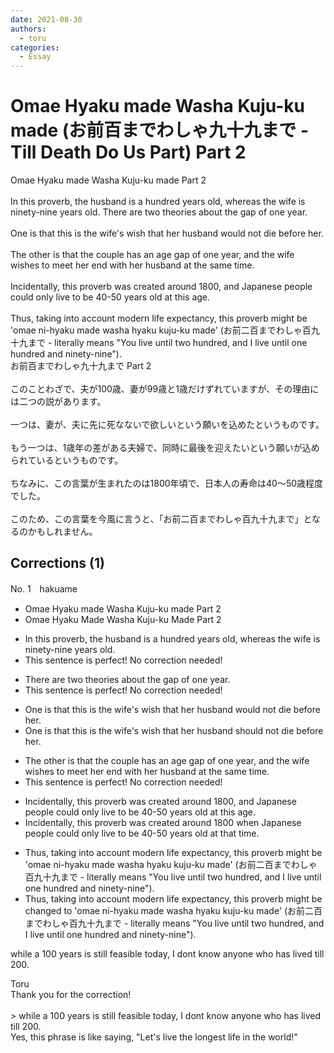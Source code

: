 ```yaml
---
date: 2021-08-30
authors:
  - toru
categories:
  - Essay
---
```


<h1 id="subject_show">Omae Hyaku made Washa Kuju-ku made (お前百までわしゃ九十九まで - Till Death Do Us Part) Part 2</h1>
<div class="date" hidden>Aug 30, 2021 08:37</div>
<div id="post"><div id="body_show_ori">
Omae Hyaku made Washa Kuju-ku made Part 2<br/><br/>In this proverb, the husband is a hundred years old, whereas the wife is ninety-nine years old. There are two theories about the gap of one year.<br/><br/>One is that this is the wife's wish that her husband would not die before her.<br/><br/>The other is that the couple has an age gap of one year, and the wife wishes to meet her end with her husband at the same time.<br/><br/>Incidentally, this proverb was created around 1800, and Japanese people could only live to be 40-50 years old at this age.<br/><br/>Thus, taking into account modern life expectancy, this proverb might be 'omae ni-hyaku made washa hyaku kuju-ku made' (お前二百までわしゃ百九十九まで - literally means "You live until two hundred, and I live until one hundred and ninety-nine").
</div></div>

<!-- more -->

<div id="post_ja"><div id="body_show_mo">
お前百までわしゃ九十九まで Part 2<br/><br/>このことわざで、夫が100歳、妻が99歳と1歳だけずれていますが、その理由には二つの説があります。<br/><br/>一つは、妻が、夫に先に死なないで欲しいという願いを込めたというものです。<br/><br/>もう一つは、1歳年の差がある夫婦で、同時に最後を迎えたいという願いが込められているというものです。<br/><br/>ちなみに、この言葉が生まれたのは1800年頃で、日本人の寿命は40～50歳程度でした。<br/><br/>このため、この言葉を今風に言うと、「お前二百までわしゃ百九十九まで」となるのかもしれません。
</div></div>

## Corrections (1)
<div id="block"><div class="first_name"> No. 1　<span class="just_name">hakuame</span></div><div id="block2">
<ul class="correction_field">
<li class="incorrect">Omae Hyaku made Washa Kuju-ku made Part 2</li>
<li class="corrected correct">
Omae Hyaku <span class="f_blue">M</span>ade Washa Kuju-ku <span class="f_blue">M</span>ade Part 2
</li>
</ul>
<ul class="correction_field">
<li class="incorrect">In this proverb, the husband is a hundred years old, whereas the wife is ninety-nine years old.</li>
<li class="corrected perfect">This sentence is perfect! No correction needed!</li>
</ul>
<ul class="correction_field">
<li class="incorrect">There are two theories about the gap of one year.</li>
<li class="corrected perfect">This sentence is perfect! No correction needed!</li>
</ul>
<ul class="correction_field">
<li class="incorrect">One is that this is the wife's wish that her husband would not die before her.</li>
<li class="corrected correct">
One is that this is the wife's wish that her husband <span class="f_blue">sh</span>ould not die before her.
</li>
</ul>
<ul class="correction_field">
<li class="incorrect">The other is that the couple has an age gap of one year, and the wife wishes to meet her end with her husband at the same time.</li>
<li class="corrected perfect">This sentence is perfect! No correction needed!</li>
</ul>
<ul class="correction_field">
<li class="incorrect">Incidentally, this proverb was created around 1800, and Japanese people could only live to be 40-50 years old at this age.</li>
<li class="corrected correct">
Incidentally, this proverb was created around 1800 <span class="f_blue">when</span> Japanese people could only live to be 40-50 years old at <span class="f_blue">that</span> <span class="f_blue">time</span>.
</li>
</ul>
<ul class="correction_field">
<li class="incorrect">Thus, taking into account modern life expectancy, this proverb might be 'omae ni-hyaku made washa hyaku kuju-ku made' (お前二百までわしゃ百九十九まで - literally means "You live until two hundred, and I live until one hundred and ninety-nine").</li>
<li class="corrected correct">
Thus, taking into account modern life expectancy, this proverb might be <span class="f_blue">changed to </span>'omae ni-hyaku made washa hyaku kuju-ku made' (お前二百までわしゃ百九十九まで - literally means "You live until two hundred, and I live until one hundred and ninety-nine").
</li>
</ul>
<p class="comment_small">
 while a 100 years is still feasible today, I dont know anyone who has lived till 200.
</p>

</div><div class="name"><span class="just_name">Toru</span><br>
Thank you for the correction!<br/><br/>&gt; while a 100 years is still feasible today, I dont know anyone who has lived till 200.<br/>Yes, this phrase is like saying, "Let's live the longest life in the world!"
</div>
</div>
